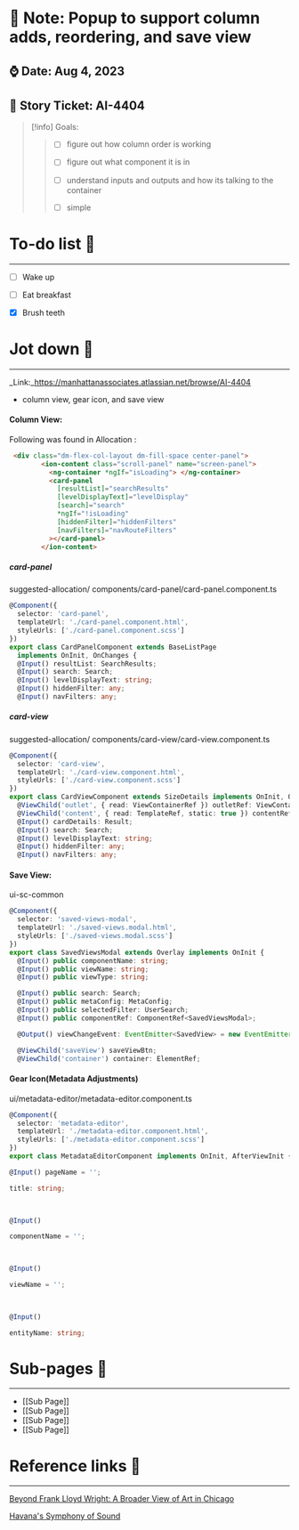 # 🌱 Note: Popup to support column adds, reordering, and save view 
##  ⌚️ Date: Aug 4, 2023
##  🎫 Story Ticket: AI-4404

> [!info] Goals:
> > 
> > - [ ] figure out how column order is working
> > - [ ] figure out what component it is in
> > - [ ] understand inputs and outputs and how its talking to the container
> > - [ ] simple
> > 
> >
> > 


# To-do list 📝
---

- [ ] Wake up

- [ ] Eat breakfast

- [x] Brush teeth


# Jot down 📝 
---
_Link:_https://manhattanassociates.atlassian.net/browse/AI-4404

- column view, gear icon, and save view
#### Column View:
Following was found in Allocation :
```html
 <div class="dm-flex-col-layout dm-fill-space center-panel">
        <ion-content class="scroll-panel" name="screen-panel">
          <ng-container *ngIf="isLoading"> </ng-container>
          <card-panel
            [resultList]="searchResults"
            [levelDisplayText]="levelDisplay"
            [search]="search"
            *ngIf="!isLoading"
            [hiddenFilter]="hiddenFilters"
            [navFilters]="navRouteFilters"
          ></card-panel>
        </ion-content>
```
##### card-panel
suggested-allocation/ components/card-panel/card-panel.component.ts
```typeScript
@Component({
  selector: 'card-panel',
  templateUrl: './card-panel.component.html',
  styleUrls: ['./card-panel.component.scss']
})
export class CardPanelComponent extends BaseListPage
  implements OnInit, OnChanges {
  @Input() resultList: SearchResults;
  @Input() search: Search;
  @Input() levelDisplayText: string;
  @Input() hiddenFilter: any;
  @Input() navFilters: any;

```

##### card-view
suggested-allocation/ components/card-view/card-view.component.ts
```typeScript
@Component({
  selector: 'card-view',
  templateUrl: './card-view.component.html',
  styleUrls: ['./card-view.component.scss']
})
export class CardViewComponent extends SizeDetails implements OnInit, OnDestroy {
  @ViewChild('outlet', { read: ViewContainerRef }) outletRef: ViewContainerRef;
  @ViewChild('content', { read: TemplateRef, static: true }) contentRef: TemplateRef<any>;
  @Input() cardDetails: Result;
  @Input() search: Search;
  @Input() levelDisplayText: string;
  @Input() hiddenFilter: any;  
  @Input() navFilters: any;  
```
#### Save View:
ui-sc-common
```typeScript
@Component({
  selector: 'saved-views-modal',
  templateUrl: './saved-views.modal.html',
  styleUrls: ['./saved-views.modal.scss']
})
export class SavedViewsModal extends Overlay implements OnInit {
  @Input() public componentName: string;
  @Input() public viewName: string;
  @Input() public viewType: string;

  @Input() public search: Search;
  @Input() public metaConfig: MetaConfig;
  @Input() public selectedFilter: UserSearch;
  @Input() public componentRef: ComponentRef<SavedViewsModal>;

  @Output() viewChangeEvent: EventEmitter<SavedView> = new EventEmitter();

  @ViewChild('saveView') saveViewBtn;
  @ViewChild('container') container: ElementRef;

```

#### Gear Icon(Metadata Adjustments)
ui/metadata-editor/metadata-editor.component.ts
```typeScript
@Component({
  selector: 'metadata-editor',
  templateUrl: './metadata-editor.component.html',
  styleUrls: ['./metadata-editor.component.scss']
})
export class MetadataEditorComponent implements OnInit, AfterViewInit {

@Input() pageName = '';

title: string;

  

@Input()

componentName = '';

  

@Input()

viewName = '';

  

@Input()

entityName: string;
```
# Sub-pages 📑

---
- [[Sub Page]]
- [[Sub Page]]
- [[Sub Page]]
- [[Sub Page]]

# Reference links 🔗
---

[Beyond Frank Lloyd Wright: A Broader View of Art in Chicago](https://www.nytimes.com/2018/03/08/arts/chicago-museums-art.html?rref=collection%2Fsectioncollection%2Ftravel)

  
[Havana's Symphony of Sound](https://www.nytimes.com/2018/03/12/travel/havana-cuba.html?rref=collection%2Fsectioncollection%2Ftravel)